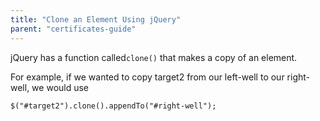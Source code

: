 ```yaml
---
title: "Clone an Element Using jQuery"
parent: "certificates-guide"
---
```


jQuery has a function called`clone()` that makes a copy of an element.

For example, if we wanted to copy target2 from our left-well to our right-well, we would use

    $("#target2").clone().appendTo("#right-well");
